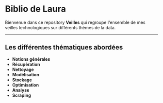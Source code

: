 # Biblio de Laura

Bienvenue dans ce repository **Veilles** qui regroupe l'ensemble de mes veilles technologiques sur différents thèmes de la data.

---

## Les différentes thématiques abordées

- **Notions générales** 
- **Récupèration** 
- **Nettoyage**
- **Modélisation**
- **Stockage**
- **Optimisation**
- **Analyse**
- **Scraping**
  
